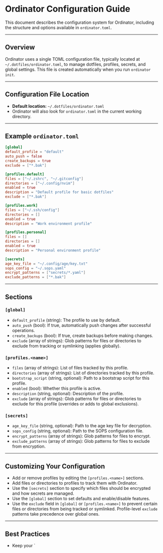# Ordinator Configuration Guide

This document describes the configuration system for Ordinator, including the structure and options available in `ordinator.toml`.

---

## Overview

Ordinator uses a single TOML configuration file, typically located at `~/.dotfiles/ordinator.toml`, to manage dotfiles, profiles, secrets, and global settings. This file is created automatically when you run `ordinator init`.

---

## Configuration File Location

- **Default location:** `~/.dotfiles/ordinator.toml`
- Ordinator will also look for `ordinator.toml` in the current working directory.

---

## Example `ordinator.toml`

```toml
[global]
default_profile = "default"
auto_push = false
create_backups = true
exclude = ["*.bak"]

[profiles.default]
files = ["~/.zshrc", "~/.gitconfig"]
directories = ["~/.config/nvim"]
enabled = true
description = "Default profile for basic dotfiles"
exclude = ["*.bak"]

[profiles.work]
files = ["~/.ssh/config"]
directories = []
enabled = true
description = "Work environment profile"

[profiles.personal]
files = []
directories = []
enabled = true
description = "Personal environment profile"

[secrets]
age_key_file = "~/.config/age/key.txt"
sops_config = "~/.sops.yaml"
encrypt_patterns = ["secrets/*.yaml"]
exclude_patterns = ["*.bak"]
```

---

## Sections

### `[global]`
- `default_profile` (string): The profile to use by default.
- `auto_push` (bool): If true, automatically push changes after successful operations.
- `create_backups` (bool): If true, create backups before making changes.
- `exclude` (array of strings): Glob patterns for files or directories to exclude from tracking or symlinking (applies globally).

### `[profiles.<name>]`
- `files` (array of strings): List of files tracked by this profile.
- `directories` (array of strings): List of directories tracked by this profile.
- `bootstrap_script` (string, optional): Path to a bootstrap script for this profile.
- `enabled` (bool): Whether this profile is active.
- `description` (string, optional): Description of the profile.
- `exclude` (array of strings): Glob patterns for files or directories to exclude for this profile (overrides or adds to global exclusions).

### `[secrets]`
- `age_key_file` (string, optional): Path to the age key file for decryption.
- `sops_config` (string, optional): Path to the SOPS configuration file.
- `encrypt_patterns` (array of strings): Glob patterns for files to encrypt.
- `exclude_patterns` (array of strings): Glob patterns for files to exclude from encryption.

---

## Customizing Your Configuration

- Add or remove profiles by editing the `[profiles.<name>]` sections.
- Add files or directories to profiles to track them with Ordinator.
- Use the `[secrets]` section to specify which files should be encrypted and how secrets are managed.
- Use the `[global]` section to set defaults and enable/disable features.
- Use the `exclude` field in `[global]` or `[profiles.<name>]` to prevent certain files or directories from being tracked or symlinked. Profile-level `exclude` patterns take precedence over global ones.

---

## Best Practices

- Keep your `
